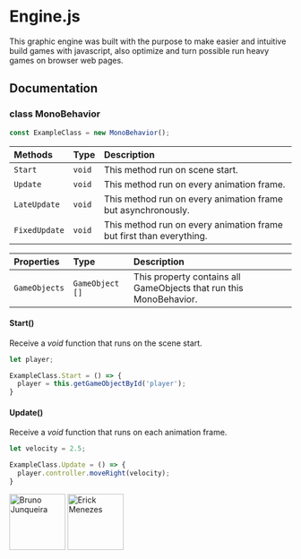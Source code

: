 
# Engine.js

This graphic engine was built with the purpose to make easier and intuitive build games with javascript, also optimize and turn possible run heavy games on browser web pages.
## Documentation

### class MonoBehavior

```js
const ExampleClass = new MonoBehavior();
```

| Methods      | Type       | Description                                                         |
| :----------- | :--------- | :----------------------------------------------------------------   |
| `Start`      | `void`     | This method run on scene start.                                     |
| `Update`     | `void`     | This method run on every animation frame.                           |
| `LateUpdate` | `void`     | This method run on every animation frame but asynchronously.        |
| `FixedUpdate`| `void`     | This method run on every animation frame but first than everything. |

| Properties      | Type           | Description                                                         |
| :-------------- | :------------- | :----------------------------------------------------------------   |
| `GameObjects`   | `GameObject []`| This property contains all GameObjects that run this MonoBehavior.       |

#### Start()

Receive a *void* function that runs on the scene start.

```js
let player;

ExampleClass.Start = () => {
  player = this.getGameObjectById('player');
}
```

#### Update()
Receive a *void* function that runs on each animation frame.

```js
let velocity = 2.5;

ExampleClass.Update = () => {
  player.controller.moveRight(velocity);
}
```

<a href="https://github.com/brunojunqueira" target="_blank" rel="noreferrer"> <img src='https://github.com/brunojunqueira.png' alt='Bruno Junqueira' width="100px" height="100px"/></a> <a href="https://github.com/erick-menezes" target="_blank" rel="noreferrer"> <img src='https://github.com/erick-menezes.png' alt='Erick Menezes' width="100px" height="100px"/></a>

